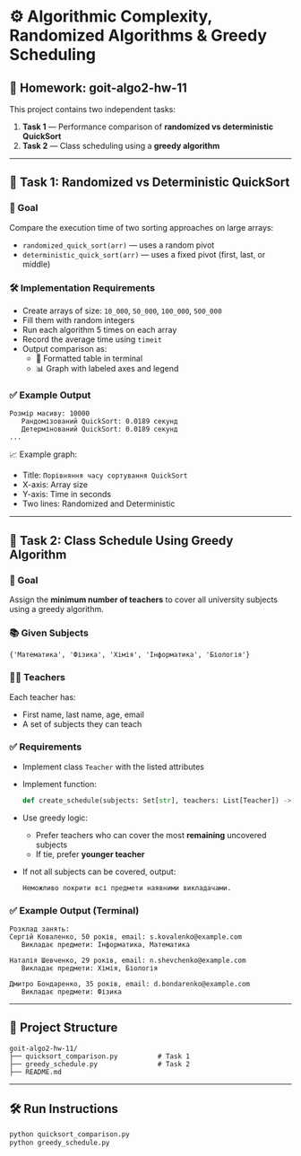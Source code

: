 # ⚙️ Algorithmic Complexity, Randomized Algorithms & Greedy Scheduling

## 📘 Homework: goit-algo2-hw-11

This project contains two independent tasks:

1. **Task 1** — Performance comparison of **randomized vs deterministic QuickSort**
2. **Task 2** — Class scheduling using a **greedy algorithm**

---

## 🧠 Task 1: Randomized vs Deterministic QuickSort

### 📌 Goal

Compare the execution time of two sorting approaches on large arrays:

- `randomized_quick_sort(arr)` — uses a random pivot
- `deterministic_quick_sort(arr)` — uses a fixed pivot (first, last, or middle)

### 🛠 Implementation Requirements

- Create arrays of size: `10_000`, `50_000`, `100_000`, `500_000`
- Fill them with random integers
- Run each algorithm 5 times on each array
- Record the average time using `timeit`
- Output comparison as:
  - 📄 Formatted table in terminal
  - 📊 Graph with labeled axes and legend

### ✅ Example Output

```
Розмір масиву: 10000
   Рандомізований QuickSort: 0.0189 секунд
   Детермінований QuickSort: 0.0189 секунд
...
```

📈 Example graph:

- Title: `Порівняння часу сортування QuickSort`
- X-axis: Array size
- Y-axis: Time in seconds
- Two lines: Randomized and Deterministic

---

## 🧩 Task 2: Class Schedule Using Greedy Algorithm

### 📌 Goal

Assign the **minimum number of teachers** to cover all university subjects using a greedy algorithm.

### 📚 Given Subjects

```
{'Математика', 'Фізика', 'Хімія', 'Інформатика', 'Біологія'}
```

### 👩‍🏫 Teachers

Each teacher has:

- First name, last name, age, email
- A set of subjects they can teach

### ✅ Requirements

- Implement class `Teacher` with the listed attributes
- Implement function:
  ```python
  def create_schedule(subjects: Set[str], teachers: List[Teacher]) -> List[Teacher]
  ```
- Use greedy logic:

  - Prefer teachers who can cover the most **remaining** uncovered subjects
  - If tie, prefer **younger teacher**

- If not all subjects can be covered, output:
  ```
  Неможливо покрити всі предмети наявними викладачами.
  ```

### ✅ Example Output (Terminal)

```
Розклад занять:
Сергій Коваленко, 50 років, email: s.kovalenko@example.com
   Викладає предмети: Інформатика, Математика

Наталія Шевченко, 29 років, email: n.shevchenko@example.com
   Викладає предмети: Хімія, Біологія

Дмитро Бондаренко, 35 років, email: d.bondarenko@example.com
   Викладає предмети: Фізика
```

---

## 📂 Project Structure

```
goit-algo2-hw-11/
├── quicksort_comparison.py          # Task 1
├── greedy_schedule.py               # Task 2
├── README.md
```

---

## 🛠 Run Instructions

```bash
python quicksort_comparison.py
python greedy_schedule.py
```
